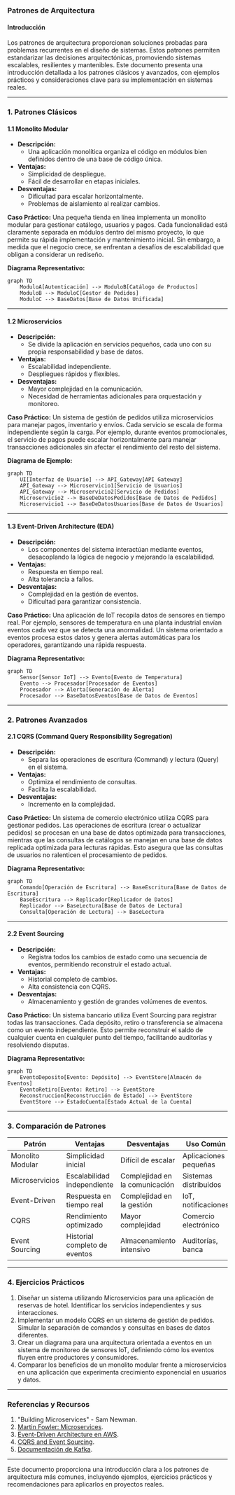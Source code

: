 ### Patrones de Arquitectura

#### **Introducción**
Los patrones de arquitectura proporcionan soluciones probadas para problemas recurrentes en el diseño de sistemas. Estos patrones permiten estandarizar las decisiones arquitectónicas, promoviendo sistemas escalables, resilientes y mantenibles. Este documento presenta una introducción detallada a los patrones clásicos y avanzados, con ejemplos prácticos y consideraciones clave para su implementación en sistemas reales.

---

### **1. Patrones Clásicos**

#### **1.1 Monolito Modular**
- **Descripción:**
  - Una aplicación monolítica organiza el código en módulos bien definidos dentro de una base de código única.
- **Ventajas:**
  - Simplicidad de despliegue.
  - Fácil de desarrollar en etapas iniciales.
- **Desventajas:**
  - Dificultad para escalar horizontalmente.
  - Problemas de aislamiento al realizar cambios.

**Caso Práctico:**
Una pequeña tienda en línea implementa un monolito modular para gestionar catálogo, usuarios y pagos. Cada funcionalidad está claramente separada en módulos dentro del mismo proyecto, lo que permite su rápida implementación y mantenimiento inicial. Sin embargo, a medida que el negocio crece, se enfrentan a desafíos de escalabilidad que obligan a considerar un rediseño.

**Diagrama Representativo:**
```mermaid
graph TD
    ModuloA[Autenticación] --> ModuloB[Catálogo de Productos]
    ModuloB --> ModuloC[Gestor de Pedidos]
    ModuloC --> BaseDatos[Base de Datos Unificada]
```

---

#### **1.2 Microservicios**
- **Descripción:**
  - Se divide la aplicación en servicios pequeños, cada uno con su propia responsabilidad y base de datos.
- **Ventajas:**
  - Escalabilidad independiente.
  - Despliegues rápidos y flexibles.
- **Desventajas:**
  - Mayor complejidad en la comunicación.
  - Necesidad de herramientas adicionales para orquestación y monitoreo.

**Caso Práctico:**
Un sistema de gestión de pedidos utiliza microservicios para manejar pagos, inventario y envíos. Cada servicio se escala de forma independiente según la carga. Por ejemplo, durante eventos promocionales, el servicio de pagos puede escalar horizontalmente para manejar transacciones adicionales sin afectar el rendimiento del resto del sistema.

**Diagrama de Ejemplo:**
```mermaid
graph TD
    UI[Interfaz de Usuario] --> API_Gateway[API Gateway]
    API_Gateway --> Microservicio1[Servicio de Usuarios]
    API_Gateway --> Microservicio2[Servicio de Pedidos]
    Microservicio2 --> BaseDeDatosPedidos[Base de Datos de Pedidos]
    Microservicio1 --> BaseDeDatosUsuarios[Base de Datos de Usuarios]
```

---

#### **1.3 Event-Driven Architecture (EDA)**
- **Descripción:**
  - Los componentes del sistema interactúan mediante eventos, desacoplando la lógica de negocio y mejorando la escalabilidad.
- **Ventajas:**
  - Respuesta en tiempo real.
  - Alta tolerancia a fallos.
- **Desventajas:**
  - Complejidad en la gestión de eventos.
  - Dificultad para garantizar consistencia.

**Caso Práctico:**
Una aplicación de IoT recopila datos de sensores en tiempo real. Por ejemplo, sensores de temperatura en una planta industrial envían eventos cada vez que se detecta una anormalidad. Un sistema orientado a eventos procesa estos datos y genera alertas automáticas para los operadores, garantizando una rápida respuesta.

**Diagrama Representativo:**
```mermaid
graph TD
    Sensor[Sensor IoT] --> Evento[Evento de Temperatura]
    Evento --> Procesador[Procesador de Eventos]
    Procesador --> Alerta[Generación de Alerta]
    Procesador --> BaseDatosEventos[Base de Datos de Eventos]
```

---

### **2. Patrones Avanzados**

#### **2.1 CQRS (Command Query Responsibility Segregation)**
- **Descripción:**
  - Separa las operaciones de escritura (Command) y lectura (Query) en el sistema.
- **Ventajas:**
  - Optimiza el rendimiento de consultas.
  - Facilita la escalabilidad.
- **Desventajas:**
  - Incremento en la complejidad.

**Caso Práctico:**
Un sistema de comercio electrónico utiliza CQRS para gestionar pedidos. Las operaciones de escritura (crear o actualizar pedidos) se procesan en una base de datos optimizada para transacciones, mientras que las consultas de catálogos se manejan en una base de datos replicada optimizada para lecturas rápidas. Esto asegura que las consultas de usuarios no ralenticen el procesamiento de pedidos.

**Diagrama Representativo:**
```mermaid
graph TD
    Comando[Operación de Escritura] --> BaseEscritura[Base de Datos de Escritura]
    BaseEscritura --> Replicador[Replicador de Datos]
    Replicador --> BaseLectura[Base de Datos de Lectura]
    Consulta[Operación de Lectura] --> BaseLectura
```

---

#### **2.2 Event Sourcing**
- **Descripción:**
  - Registra todos los cambios de estado como una secuencia de eventos, permitiendo reconstruir el estado actual.
- **Ventajas:**
  - Historial completo de cambios.
  - Alta consistencia con CQRS.
- **Desventajas:**
  - Almacenamiento y gestión de grandes volúmenes de eventos.

**Caso Práctico:**
Un sistema bancario utiliza Event Sourcing para registrar todas las transacciones. Cada depósito, retiro o transferencia se almacena como un evento independiente. Esto permite reconstruir el saldo de cualquier cuenta en cualquier punto del tiempo, facilitando auditorías y resolviendo disputas.

**Diagrama Representativo:**
```mermaid
graph TD
    EventoDeposito[Evento: Depósito] --> EventStore[Almacén de Eventos]
    EventoRetiro[Evento: Retiro] --> EventStore
    Reconstruccion[Reconstrucción de Estado] --> EventStore
    EventStore --> EstadoCuenta[Estado Actual de la Cuenta]
```

---

### **3. Comparación de Patrones**
| Patrón              | Ventajas                          | Desventajas                      | Uso Común                     |
|---------------------|-----------------------------------|----------------------------------|---------------------------------|
| Monolito Modular   | Simplicidad inicial               | Difícil de escalar              | Aplicaciones pequeñas         |
| Microservicios      | Escalabilidad independiente       | Complejidad en la comunicación  | Sistemas distribuidos          |
| Event-Driven       | Respuesta en tiempo real          | Complejidad en la gestión       | IoT, notificaciones            |
| CQRS               | Rendimiento optimizado            | Mayor complejidad               | Comercio electrónico          |
| Event Sourcing     | Historial completo de eventos     | Almacenamiento intensivo        | Auditorías, banca             |

---

### **4. Ejercicios Prácticos**
1. Diseñar un sistema utilizando Microservicios para una aplicación de reservas de hotel. Identificar los servicios independientes y sus interacciones.
2. Implementar un modelo CQRS en un sistema de gestión de pedidos. Simular la separación de comandos y consultas en bases de datos diferentes.
3. Crear un diagrama para una arquitectura orientada a eventos en un sistema de monitoreo de sensores IoT, definiendo cómo los eventos fluyen entre productores y consumidores.
4. Comparar los beneficios de un monolito modular frente a microservicios en una aplicación que experimenta crecimiento exponencial en usuarios y datos.

---

### **Referencias y Recursos**
1. "Building Microservices" - Sam Newman.
2. [Martin Fowler: Microservices](https://martinfowler.com/microservices/).
3. [Event-Driven Architecture en AWS](https://aws.amazon.com/event-driven-architecture/).
4. [CQRS and Event Sourcing](https://microservices.io/patterns/data/cqrs.html).
5. [Documentación de Kafka](https://kafka.apache.org/documentation/).

---

Este documento proporciona una introducción clara a los patrones de arquitectura más comunes, incluyendo ejemplos, ejercicios prácticos y recomendaciones para aplicarlos en proyectos reales.

